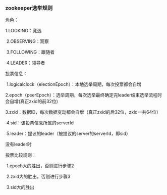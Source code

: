 ### zookeeper选举规则



角色：

1.LOOKING：竞选

​      2.OBSERVING：观察

​      3.FOLLOWING：跟随者

​      4.LEADER：领导者

投票信息：

​      1.logicalclock（electionEpoch）：本地选举周期，每次投票都会自增

​      2.epoch（peerEpoch）：选举周期，每次选举最终确定完leader结束选举流程时会自增(真正zxid的前32位)

​      3.zxid：数据ID，每次数据变动都会自增（真正zxid的后32位，zxid一共64位）

​      4.sid：该投票信息所属的serverId

​      5.leader：提议的leader（被提议的server的serverId，即sid）

没有leader时

投票比较规则：

​     1.epoch大的胜出，否则进行步骤2

​     2.zxid大的胜出，否则进行步骤3

​     3.sid大的胜出

